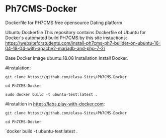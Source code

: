 # Ph7CMS-Docker
Dockerfile for PH7CMS free opensource Dating platform


Ubuntu Dockerfile
This repository contains Dockerfile of Ubuntu for Docker's automated build PH7CMS by this site instuctions:
https://websiteforstudents.com/install-ph7cms-ph7-builder-on-ubuntu-16-04-18-04-with-apache2-mariadb-and-php-7-2/


Base Docker Image
ubuntu:18.08
Installation
Install Docker.

#Instalation:

`git clone https://github.com/elasa-Sites/Ph7CMS-Docker`

`cd Ph7CMS-Docker`

`sudo docker build -t ubuntu-test:latest .`

#Instaltion in https://labs.play-with-docker.com:

`git clone https://github.com/elasa-Sites/Ph7CMS-Docker`

`cd Ph7CMS-Docker`

`docker build -t ubuntu-test:latest .

